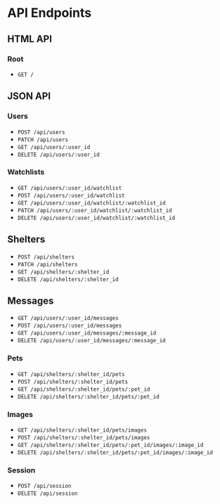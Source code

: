 # API Endpoints

## HTML API

### Root

- `GET /` 

## JSON API

### Users

- `POST /api/users`
- `PATCH /api/users`
- `GET /api/users/:user_id`
- `DELETE /api/users/:user_id`

### Watchlists

- `GET /api/users/:user_id/watchlist`
- `POST /api/users/:user_id/watchlist`
- `GET /api/users/:user_id/watchlist/:watchlist_id`
- `PATCH /api/users/:user_id/watchlist/:watchlist_id`
- `DELETE /api/users/:user_id/watchlist/:watchlist_id`

## Shelters

- `POST /api/shelters`
- `PATCH /api/shelters`
- `GET /api/shelters/:shelter_id`
- `DELETE /api/shelters/:shelter_id`

## Messages

- `GET /api/users/:user_id/messages`
- `POST /api/users/:user_id/messages`
- `GET /api/users/:user_id/messages/:message_id`
- `DELETE /api/users/:user_id/messages/:message_id`

### Pets

- `GET /api/shelters/:shelter_id/pets`
- `POST /api/shelters/:shelter_id/pets`
- `GET /api/shelters/:shelter_id/pets/:pet_id`
- `DELETE /api/shelters/:shelter_id/pets/:pet_id`

### Images

- `GET /api/shelters/:shelter_id/pets/images`
- `POST /api/shelters/:shelter_id/pets/images`
- `GET /api/shelters/:shelter_id/pets/:pet_id/images/:image_id`
- `DELETE /api/shelters/:shelter_id/pets/:pet_id/images/:image_id`

### Session

- `POST /api/session`
- `DELETE /api/session`

